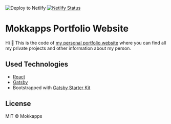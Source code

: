 ![Deploy to Netlify](https://github.com/Mokkapps/website/workflows/Deploy%20to%20Netlify/badge.svg)
[![Netlify Status](https://api.netlify.com/api/v1/badges/3a56bccf-9bd3-4306-ae45-f92cef608076/deploy-status)](https://app.netlify.com/sites/mokkapps/deploys)

# Mokkapps Portfolio Website

Hi 👋 This is the code of [my personal portfolio website](<[www.mokkapps.de](https://www.mokkapps.de)>) where you can find all my private projects and other information about my person.

## Used Technologies

- [React](https://reactjs.org/)
- [Gatsby](https://www.gatsbyjs.org/)
- Bootstrapped with [Gatsby Starter Kit](https://github.com/greglobinski/gatsby-starter-kit)

## License

MIT © Mokkapps
